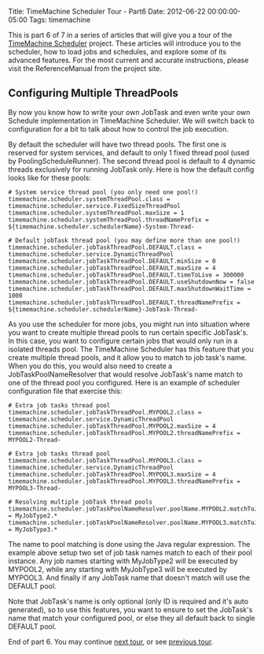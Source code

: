 Title: TimeMachine Scheduler Tour - Part6
Date: 2012-06-22 00:00:00-05:00
Tags: timemachine



This is part 6 of 7 in a series of articles that will give you a tour of the [TimeMachine Scheduler](https://bitbucket.org/timemachine/scheduler/wiki/Home) project. These articles will introduce you to the scheduler, how to load jobs and schedules, and explore some of its advanced features. For the most current and accurate instructions, please visit the ReferenceManual from the project site.

## Configuring Multiple ThreadPools

By now you know how to write your own JobTask and even write your own Schedule implementation in TimeMachine Scheduler. We will switch back to configuration for a bit to talk about how to control the job execution.

By default the scheduler will have two thread pools. The first one is reserved for system services, and default to only 1 fixed thread pool (used by PoolingScheduleRunner). The second thread pool is default to 4 dynamic threads exclusively for running JobTask only. Here is how the default config looks like for these pools:

```
# System service thread pool (you only need one pool!)
timemachine.scheduler.systemThreadPool.class = timemachine.scheduler.service.FixedSizeThreadPool
timemachine.scheduler.systemThreadPool.maxSize = 1
timemachine.scheduler.systemThreadPool.threadNamePrefix = ${timemachine.scheduler.schedulerName}-System-Thread-

# Default jobTask thread pool (you may define more than one pool!)
timemachine.scheduler.jobTaskThreadPool.DEFAULT.class = timemachine.scheduler.service.DynamicThreadPool
timemachine.scheduler.jobTaskThreadPool.DEFAULT.minSize = 0
timemachine.scheduler.jobTaskThreadPool.DEFAULT.maxSize = 4
timemachine.scheduler.jobTaskThreadPool.DEFAULT.timeToLive = 300000
timemachine.scheduler.jobTaskThreadPool.DEFAULT.useShutdownNow = false
timemachine.scheduler.jobTaskThreadPool.DEFAULT.maxShutdownWaitTime = 1000
timemachine.scheduler.jobTaskThreadPool.DEFAULT.threadNamePrefix = ${timemachine.scheduler.schedulerName}-JobTask-Thread-
```

As you use the scheduler for more jobs, you might run into situation where you want to create multiple thread pools to run certain specific JobTask's. In this case, you want to configure certain jobs that would only run in a isolated threads pool. The TimeMachine Scheduler has this feature that you create multiple thread pools, and it allow you to match to job task's name. When you do this, you would also need to create a JobTaskPoolNameResolver that would resolve JobTask's name match to one of the thread pool you configured. Here is an example of scheduler configuration file that exercise this:

```
# Extra job tasks thread pool
timemachine.scheduler.jobTaskThreadPool.MYPOOL2.class = timemachine.scheduler.service.DynamicThreadPool
timemachine.scheduler.jobTaskThreadPool.MYPOOL2.maxSize = 4
timemachine.scheduler.jobTaskThreadPool.MYPOOL2.threadNamePrefix = MYPOOL2-Thread-

# Extra job tasks thread pool
timemachine.scheduler.jobTaskThreadPool.MYPOOL3.class = timemachine.scheduler.service.DynamicThreadPool
timemachine.scheduler.jobTaskThreadPool.MYPOOL3.maxSize = 4
timemachine.scheduler.jobTaskThreadPool.MYPOOL3.threadNamePrefix = MYPOOL3-Thread-

# Resolving multiple jobTask thread pools
timemachine.scheduler.jobTaskPoolNameResolver.poolName.MYPOOL2.matchToJobNameRexp = MyJobType2.*
timemachine.scheduler.jobTaskPoolNameResolver.poolName.MYPOOL3.matchToJobNameRexp = MyJobType3.*
```

The name to pool matching is done using the Java regular expression. The example above setup two set of job task names match to each of their pool instance. Any job names starting with MyJobType2 will be executed by MYPOOL2, while any starting with MyJobType3 will be executed by MYPOOL3. And finally if any JobTask name that doesn't match will use the DEFAULT pool.

Note that JobTask's name is only optional (only ID is required and it's auto generated), so to use this features, you want to ensure to set the JobTask's name that match your configured pool, or else they all default back to single DEFAULT pool.

End of part 6. You may continue [next tour](https://zemian.github.io/2012/06/timemachine-scheduler-tour-part7.html), or see [previous tour](https://zemian.github.io/2012/06/timemachine-scheduler-tour-part5.html).

